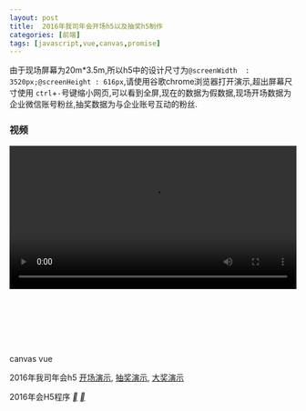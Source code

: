 ```yaml
---
layout: post
title:  2016年我司年会开场h5以及抽奖h5制作
categories: [前端]
tags: [javascript,vue,canvas,promise]
---
```


由于现场屏幕为20m*3.5m,所以h5中的设计尺寸为`@screenWidth  : 3520px;@screenHeight : 616px`,请使用谷歌chrome浏览器打开演示,超出屏幕尺寸使用 `ctrl`+`-`号键缩小网页,可以看到全屏,现在的数据为假数据,现场开场数据为企业微信账号粉丝,抽奖数据为与企业账号互动的粉丝.


### 视频

<div class="col-xs-12">
	<video autobuffer controls style="width: 100%;">
		<source src="{{site.cdn}}/video/2016-diggid-test.mp4">
	</video>
</div>



<div class="col-md-6 col-xs-12">
<div class="box-project" style="margin-top: 100px;">
	<div class="cover">
		<a href="http://www.5u55.cn/a/fs2016/start.html" class="link">
			<img src="{{site.image}}/project/js-project-main3.jpeg" alt="">
		</a>
		<p>
			<span>canvas</span>
			<span>vue</span>
		</p>
	</div>
	<p class="description">
		2016年我司年会h5
		<a href="http://www.5u55.cn/a/fs2016/start.html">开场演示</a>,
		<a href="http://www.5u55.cn/a/fs2016/lottery.html">抽奖演示</a>,
		<a href="http://www.5u55.cn/a/fs2016/awards.html">大奖演示</a>
	</p>
	<p class="footer">
		2016年会H5程序
		<span class="todo">
			<a href="https://github.com/vace/diggid-2016" title="查看源码" class="github"><i class="icon">&#xe60d;</i></a>
			<a href="http://www.5u55.cn/a/fs2016/start.html" title="查看演示" class="github"><i class="icon">&#xe628;</i></a>
		</span>
	</p>
</div>
</div>

<div class="clearfix"></div>


